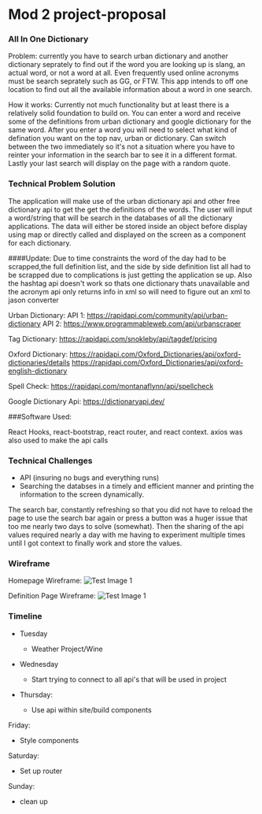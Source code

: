 # Mod 2 project-proposal

 ### All In One Dictionary
Problem: currently you have to search urban dictionary and another dictionary seprately to find out if the word you are looking up is slang, an actual word, or not a word at all. Even frequently used online acronyms must be search seprately such as GG, or FTW. This app intends to off one location to find out all the available information about a word in one search.


How it works: Currently not much functionality but at least there is a relatively solid foundation to build on. You can enter a word and receive some of the definitions from urban dictionary and google dictionary for the same word. After you enter a word you will need to select what kind of defination you want on the top nav, urban or dictionary. Can switch between the two immediately so it's not a situation where you have to reinter your information in the search bar to see it in a different format. Lastly your last search will display on the page with a random quote.



### Technical Problem Solution
The application will make use of the urban dictionary api and other free dictionary api to get the get the definitions of the words. The user will input a word/string that will be search in the databases of all the dictionary applications. The data will either be stored inside an object before display using map or directly called and  displayed on the screen as a component for each dictionary.

####Update: Due to time constraints the word of the day had to be scrapped,the full definition list, and the side by side definition list all had to be scrapped due to complications is just getting the application se up. Also the hashtag api doesn't work  so thats one dictionary thats unavailable and the acronym api only returns info in xml so will need to figure out an xml to jason converter

Urban Dictionary:
API 1: https://rapidapi.com/community/api/urban-dictionary
API 2: https://www.programmableweb.com/api/urbanscraper

Tag Dictionary:
https://rapidapi.com/snokleby/api/tagdef/pricing

Oxford Dictionary:
https://rapidapi.com/Oxford_Dictionaries/api/oxford-dictionaries/details
https://rapidapi.com/Oxford_Dictionaries/api/oxford-english-dictionary

Spell Check:
https://rapidapi.com/montanaflynn/api/spellcheck

Google Dictionary Api:
https://dictionaryapi.dev/


###Software Used:

React Hooks, react-bootstrap, react router, and react context. axios was also used to make the api calls




### Technical Challenges 
- API (insuring no bugs and everything runs)
- Searching the databses in a timely and efficient manner and printing the information to the screen dynamically.


The search bar, constantly refreshing so that you did not have to reload the page to use the search bar again or press a button was a huger issue that too me nearly two days to solve (somewhat). Then the sharing of the api values required nearly a day with me having to experiment multiple times until I got context to finally work and store the values.

### Wireframe
Homepage Wireframe:
![Test Image 1](wireframe1.png)

Definition Page Wireframe:
![Test Image 1](wireframe2.png)




### Timeline

- Tuesday

  - Weather Project/Wine

 - Wednesday 
    - Start trying to connect to all api's that will be used in project
    
- Thursday:
   - Use api within site/build components

Friday:
- Style components

Saturday:
- Set up router

Sunday:
- clean up

